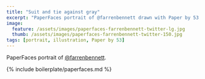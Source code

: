 ```yaml
---
title: "Suit and tie against gray"
excerpt: "PaperFaces portrait of @farrenbennett drawn with Paper by 53 on an iPad."
image: 
  feature: /assets/images/paperfaces-farrenbennett-twitter-lg.jpg
  thumb: /assets/images/paperfaces-farrenbennett-twitter-150.jpg
tags: [portrait, illustration, Paper by 53]
---
```


PaperFaces portrait of [@farrenbennett](http://twitter.com/farrenbennett).

{% include boilerplate/paperfaces.md %}
